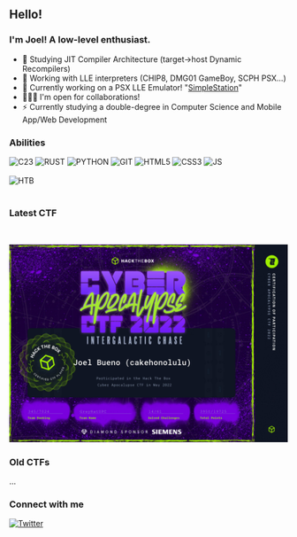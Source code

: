 ## Hello!

### I'm Joel! A low-level enthusiast.

- 🚧 Studying JIT Compiler Architecture (target->host Dynamic Recompilers)
- 🔭 Working with LLE interpreters (CHIP8, DMG01 GameBoy, SCPH PSX...)
- 🧠 Currently working on a PSX LLE Emulator! "[SimpleStation](https://github.com/cakehonolulu/SimpleStation)"
- 🧑🏽‍💻 I'm open for collaborations!
- ⚡ Currently studying a double-degree in Computer Science and Mobile App/Web Development


### Abilities
<div class="abilities"> 
<img alt="C23" src="https://cdn.jsdelivr.net/gh/devicons/devicon/icons/c/c-plain.svg" width="25" height="25" />
<img alt="RUST" src="https://cdn.jsdelivr.net/gh/devicons/devicon/icons/rust/rust-plain.svg" width="25" height="25" />
<img alt="PYTHON" src="https://cdn.jsdelivr.net/gh/devicons/devicon/icons/python/python-original-wordmark.svg" width="25" height="25" />
<img alt="GIT" src="https://cdn.jsdelivr.net/gh/devicons/devicon/icons/git/git-original.svg" width="25" height="25" />
<img alt="HTML5" src="https://cdn.jsdelivr.net/gh/devicons/devicon/icons/html5/html5-original-wordmark.svg" width="25" height="25" />
<img alt="CSS3" src="https://cdn.jsdelivr.net/gh/devicons/devicon/icons/css3/css3-original-wordmark.svg" width="25" height="25" />
<img alt="JS" src="https://cdn.jsdelivr.net/gh/devicons/devicon/icons/javascript/javascript-original.svg" width="25" height="25" />
<br>
<br>
<img alt="HTB" src="https://www.hackthebox.com/badge/image/1009760" />
</div>
<br>

### Latest CTF

<br>

![Twitter](resources/images/CTF-Cyber-Apocalypse-2022-cakehonolulu.jpg)

### Old CTFs

<spoiler>
...
</spoiler>


### Connect with me

[![Twitter](https://img.shields.io/twitter/follow/cakehonolulu?color=lightblue&label=Twitter&logo=red&logoColor=red&style=flat-square)](https://twitter.com/intent/follow?screen_name=cakehonolulu)
